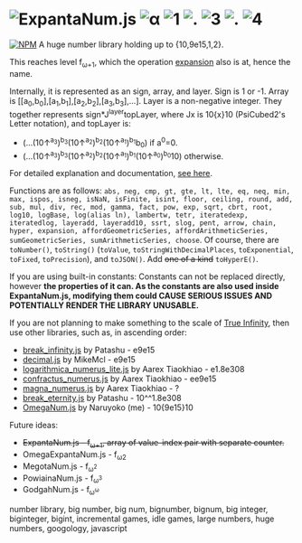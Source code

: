 # ![ExpantaNum.js](https://raw.githubusercontent.com/Naruyoko/ExpantaNum.js/non-code/ExpantaNumJS.png) ![α](https://raw.githubusercontent.com/Naruyoko/ExpantaNum.js/non-code/alpha.png) ![1](https://raw.githubusercontent.com/Naruyoko/ExpantaNum.js/non-code/1.png) ![.](https://raw.githubusercontent.com/Naruyoko/ExpantaNum.js/non-code/dot.png) ![3](https://raw.githubusercontent.com/Naruyoko/ExpantaNum.js/non-code/3.png) ![.](https://raw.githubusercontent.com/Naruyoko/ExpantaNum.js/non-code/dot.png) ![4](https://raw.githubusercontent.com/Naruyoko/ExpantaNum.js/non-code/4.png)
[![NPM](https://img.shields.io/npm/v/expanta_num.js.svg)](https://www.npmjs.com/package/expanta_num.js)
A huge number library holding up to {10,9e15,1,2}.

This reaches level f<sub>ω+1</sub>, which the operation [expansion](https://googology.wikia.org/wiki/Expansion) also is at, hence the name.

Internally, it is represented as an sign, array, and layer. Sign is 1 or -1. Array is \[\[a<sub>0</sub>,b<sub>0</sub>],\[a<sub>1</sub>,b<sub>1</sub>],\[a<sub>2</sub>,b<sub>2</sub>],\[a<sub>3</sub>,b<sub>3</sub>],...]. Layer is a non-negative integer. They together represents sign\*J<sup>layer</sup>topLayer, where Jx is 10{x}10 (PsiCubed2's Letter notation), and topLayer is:

* (...(10↑<sup>a<sub>3</sub></sup>)<sup>b<sub>3</sub></sup>(10↑<sup>a<sub>2</sub></sup>)<sup>b<sub>2</sub></sup>(10↑<sup>a<sub>1</sub></sup>)<sup>b<sub>1</sub></sup>b<sub>0</sub>) if a<sup>0</sup>=0.
* (...(10↑<sup>a<sub>3</sub></sup>)<sup>b<sub>3</sub></sup>(10↑<sup>a<sub>2</sub></sup>)<sup>b<sub>2</sub></sup>(10↑<sup>a<sub>1</sub></sup>)<sup>b<sub>1</sub></sup>(10↑<sup>a<sub>0</sub></sup>)<sup>b<sub>0</sub></sup>10) otherwise.

For detailed explanation and documentation, [see here](https://naruyoko.github.io/ExpantaNum.js/index.html).

Functions are as follows: `abs, neg, cmp, gt, gte, lt, lte, eq, neq, min, max, ispos, isneg, isNaN, isFinite, isint, floor, ceiling, round, add, sub, mul, div, rec, mod, gamma, fact, pow, exp, sqrt, cbrt, root, log10, logBase, log(alias ln), lambertw, tetr, iteratedexp, iteratedlog, layeradd, layeradd10, ssrt, slog, pent, arrow, chain, hyper, expansion, affordGeometricSeries, affordArithmeticSeries, sumGeometricSeries, sumArithmeticSeries, choose`. Of course, there are `toNumber()`, `toString()` (`toValue`, `toStringWithDecimalPlaces`, `toExponential`, `toFixed`, `toPrecision`), and `toJSON()`. Add ~~one of a kind~~ `toHyperE()`.

If you are using built-in constants: Constants can not be replaced directly, however **the properties of it can. As the constants are also used inside ExpantaNum.js, modifying them could CAUSE SERIOUS ISSUES AND POTENTIALLY RENDER THE LIBRARY UNUSABLE.**

If you are not planning to make something to the scale of [True Infinity](https://reinhardt-c.github.io/TrueInfinity), then use other libraries, such as, in ascending order:

* [break_infinity.js](https://github.com/Patashu/break_infinity.js) by Patashu - e9e15
* [decimal.js](https://github.com/MikeMcl/decimal.js) by MikeMcl - e9e15
* [logarithmica_numerus_lite.js](https://github.com/aarextiaokhiao/magna_numerus.js/blob/master/logarithmica_numerus_lite.js) by Aarex Tiaokhiao - e1.8e308
* [confractus_numerus.js](https://github.com/aarextiaokhiao/magna_numerus.js/blob/master/confractus_numerus.js) by Aarex Tiaokhiao - ee9e15
* [magna_numerus.js](https://github.com/aarextiaokhiao/magna_numerus.js/blob/master/magna_numerus.js) by Aarex Tiaokhiao - ?
* [break_eternity.js](https://github.com/Patashu/break_eternity.js) by Patashu - 10^^1.8e308
* [OmegaNum.js](https://github.com/Naruyoko/OmegaNum.js) by Naruyoko (me) - 10{9e15}10

Future ideas:

* ~~ExpantaNum.js - f<sub>ω+1</sub>, array of value-index pair with separate counter.~~
* OmegaExpantaNum.js - f<sub>ω2</sub>
* MegotaNum.js - f<sub>ω<sup>2</sup></sub>
* PowiainaNum.js - f<sub>ω<sup>3</sup></sub>
* GodgahNum.js - f<sub>ω<sup>ω</sup></sub>

number library, big number, big num, bignumber, bignum, big integer, biginteger, bigint, incremental games, idle games, large numbers, huge numbers, googology, javascript
